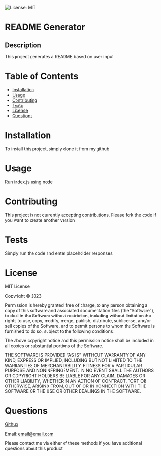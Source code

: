 
![License: MIT](https://img.shields.io/badge/License-MIT-yellow.svg)

# README Generator

## Description

This project generates a README based on user input

# Table of Contents

- [Installation](#Installation)
- [Usage](#Usage)
- [Contributing](#Contributing)
- [Tests](#Tests)
- [License](#License)
- [Questions](#Questions)

# Installation

To install this project, simply clone it from my github

# Usage

Run index.js using node

# Contributing

This project is not currently accepting contributions. Please fork the code if you want to create another version

# Tests

Simply run the code and enter placeholder responses

# License

MIT License

Copyright © 2023

Permission is hereby granted, free of charge, to any person obtaining a copy of this software and associated documentation files (the “Software”), to deal in the Software without restriction, including without limitation the rights to use, copy, modify, merge, publish, distribute, sublicense, and/or sell copies of the Software, and to permit persons to whom the Software is furnished to do so, subject to the following conditions:

The above copyright notice and this permission notice shall be included in all copies or substantial portions of the Software.

THE SOFTWARE IS PROVIDED “AS IS”, WITHOUT WARRANTY OF ANY KIND, EXPRESS OR IMPLIED, INCLUDING BUT NOT LIMITED TO THE WARRANTIES OF MERCHANTABILITY, FITNESS FOR A PARTICULAR PURPOSE AND NONINFRINGEMENT. IN NO EVENT SHALL THE AUTHORS OR COPYRIGHT HOLDERS BE LIABLE FOR ANY CLAIM, DAMAGES OR OTHER LIABILITY, WHETHER IN AN ACTION OF CONTRACT, TORT OR OTHERWISE, ARISING FROM, OUT OF OR IN CONNECTION WITH THE SOFTWARE OR THE USE OR OTHER DEALINGS IN THE SOFTWARE.


# Questions

[Github](https://github.com/Gabriel-Viernes)

Email: email@email.com

Please contact me via either of these methods if you have additional questions about this product
            
